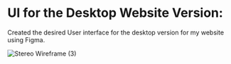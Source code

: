# UI for the Desktop Website Version:
Created the desired User interface for the desktop version for my website using Figma.

![Stereo Wireframe (3)](https://github.com/user-attachments/assets/dd49eb24-9535-49c8-9cea-9bff9d9ec2dc)
